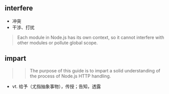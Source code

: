 ## interfere 
- 冲突
- 干涉、打扰
> Each module in Node.js has its own context, so it cannot interfere with other modules or pollute global scope. 

## impart
>>The purpose of this guide is to impart a solid understanding of the process of Node.js HTTP handling.
- vt. 给予（尤指抽象事物），传授；告知，透露